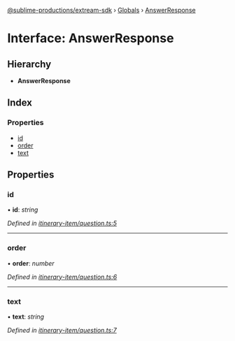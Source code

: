 [@sublime-productions/extream-sdk](../README.md) › [Globals](../globals.md) › [AnswerResponse](answerresponse.md)

# Interface: AnswerResponse

## Hierarchy

* **AnswerResponse**

## Index

### Properties

* [id](answerresponse.md#id)
* [order](answerresponse.md#order)
* [text](answerresponse.md#text)

## Properties

###  id

• **id**: *string*

*Defined in [itinerary-item/question.ts:5](https://github.com/Extream-SaaS/ex-sdk/blob/c40df84/src/itinerary-item/question.ts#L5)*

___

###  order

• **order**: *number*

*Defined in [itinerary-item/question.ts:6](https://github.com/Extream-SaaS/ex-sdk/blob/c40df84/src/itinerary-item/question.ts#L6)*

___

###  text

• **text**: *string*

*Defined in [itinerary-item/question.ts:7](https://github.com/Extream-SaaS/ex-sdk/blob/c40df84/src/itinerary-item/question.ts#L7)*
